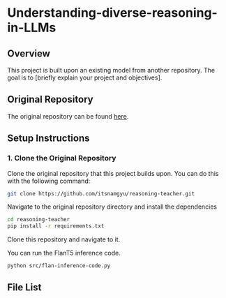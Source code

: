 
# Understanding-diverse-reasoning-in-LLMs

## Overview

This project is built upon an existing model from another repository. The goal is to [briefly explain your project and objectives].

## Original Repository

The original repository can be found [here](https://github.com/itsnamgyu/reasoning-teacher.git).

## Setup Instructions

### 1. Clone the Original Repository

Clone the original repository that this project builds upon. You can do this with the following command:

```sh
git clone https://github.com/itsnamgyu/reasoning-teacher.git
```

Navigate to the original repository directory and install the dependencies

```sh
cd reasoning-teacher
pip install -r requirements.txt
```

Clone this repository and navigate to it. 

You can run the FlanT5 inference code. 

```sh
python src/flan-inference-code.py
```

## File List

